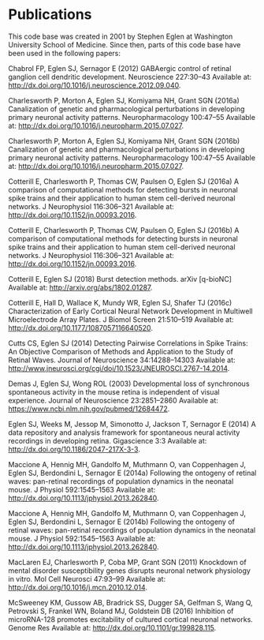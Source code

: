 # Publications

This code base was created in 2001 by Stephen Eglen at Washington
University School of Medicine.  Since then, parts of this code base
have been used in the following papers:

Chabrol FP, Eglen SJ, Sernagor E (2012) GABAergic control of retinal ganglion cell dendritic development. Neuroscience 227:30–43 Available at: http://dx.doi.org/10.1016/j.neuroscience.2012.09.040.

Charlesworth P, Morton A, Eglen SJ, Komiyama NH, Grant SGN (2016a) Canalization of genetic and pharmacological perturbations in developing primary neuronal activity patterns. Neuropharmacology 100:47–55 Available at: http://dx.doi.org/10.1016/j.neuropharm.2015.07.027.

Charlesworth P, Morton A, Eglen SJ, Komiyama NH, Grant SGN (2016b) Canalization of genetic and pharmacological perturbations in developing primary neuronal activity patterns. Neuropharmacology 100:47–55 Available at: http://dx.doi.org/10.1016/j.neuropharm.2015.07.027.

Cotterill E, Charlesworth P, Thomas CW, Paulsen O, Eglen SJ (2016a) A comparison of computational methods for detecting bursts in neuronal spike trains and their application to human stem cell-derived neuronal networks. J Neurophysiol 116:306–321 Available at: http://dx.doi.org/10.1152/jn.00093.2016.

Cotterill E, Charlesworth P, Thomas CW, Paulsen O, Eglen SJ (2016b) A comparison of computational methods for detecting bursts in neuronal spike trains and their application to human stem cell-derived neuronal networks. J Neurophysiol 116:306–321 Available at: http://dx.doi.org/10.1152/jn.00093.2016.

Cotterill E, Eglen SJ (2018) Burst detection methods. arXiv [q-bioNC] Available at: http://arxiv.org/abs/1802.01287.

Cotterill E, Hall D, Wallace K, Mundy WR, Eglen SJ, Shafer TJ (2016c) Characterization of Early Cortical Neural Network Development in Multiwell Microelectrode Array Plates. J Biomol Screen 21:510–519 Available at: http://dx.doi.org/10.1177/1087057116640520.

Cutts CS, Eglen SJ (2014) Detecting Pairwise Correlations in Spike Trains: An Objective Comparison of Methods and Application to the Study of Retinal Waves. Journal of Neuroscience 34:14288–14303 Available at: http://www.jneurosci.org/cgi/doi/10.1523/JNEUROSCI.2767-14.2014.

Demas J, Eglen SJ, Wong ROL (2003) Developmental loss of synchronous spontaneous activity in the mouse retina is independent of visual experience. Journal of Neuroscience 23:2851–2860 Available at: https://www.ncbi.nlm.nih.gov/pubmed/12684472.

Eglen SJ, Weeks M, Jessop M, Simonotto J, Jackson T, Sernagor E (2014) A data repository and analysis framework for spontaneous neural activity recordings in developing retina. Gigascience 3:3 Available at: http://dx.doi.org/10.1186/2047-217X-3-3.

Maccione A, Hennig MH, Gandolfo M, Muthmann O, van Coppenhagen J, Eglen SJ, Berdondini L, Sernagor E (2014a) Following the ontogeny of retinal waves: pan-retinal recordings of population dynamics in the neonatal mouse. J Physiol 592:1545–1563 Available at: http://dx.doi.org/10.1113/jphysiol.2013.262840.

Maccione A, Hennig MH, Gandolfo M, Muthmann O, van Coppenhagen J, Eglen SJ, Berdondini L, Sernagor E (2014b) Following the ontogeny of retinal waves: pan-retinal recordings of population dynamics in the neonatal mouse. J Physiol 592:1545–1563 Available at: http://dx.doi.org/10.1113/jphysiol.2013.262840.

MacLaren EJ, Charlesworth P, Coba MP, Grant SGN (2011) Knockdown of mental disorder susceptibility genes disrupts neuronal network physiology in vitro. Mol Cell Neurosci 47:93–99 Available at: http://dx.doi.org/10.1016/j.mcn.2010.12.014.

McSweeney KM, Gussow AB, Bradrick SS, Dugger SA, Gelfman S, Wang Q, Petrovski S, Frankel WN, Boland MJ, Goldstein DB (2016) Inhibition of microRNA-128 promotes excitability of cultured cortical neuronal networks. Genome Res Available at: http://dx.doi.org/10.1101/gr.199828.115.


